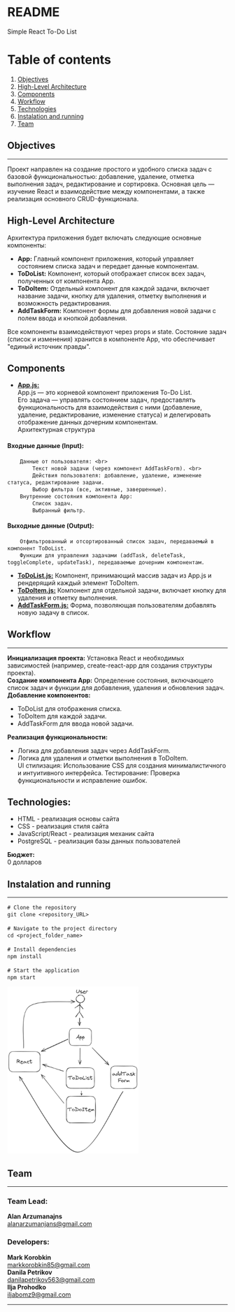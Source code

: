 # README #
Simple React To-Do List

# Table of contents

  1. [Objectives](#objectives)
  2. [High-Level Architecture](#high_level_arhitecture)
  3. [Components](#components)
  4. [Workflow](#workflow)
  5. [Technologies](#technologies)
  6. [Instalation and running ](#installation)
  7. [Team](#team)

## Objectives <a name="objectives"></a>
---
Проект направлен на создание простого и удобного списка задач с 
базовой функциональностью: добавление, удаление, отметка выполнения задач, редактирование и сортировка. 
Основная цель — изучение React и взаимодействие между компонентами, а также реализация основного CRUD-функционала.

## High-Level Architecture <a name="high_level_arhitecture"></a>

Архитектура приложения будет включать следующие основные компоненты:

- **App:** Главный компонент приложения, который управляет состоянием списка задач и передает данные компонентам.
- **ToDoList:** Компонент, который отображает список всех задач, полученных от компонента App.
- **ToDoItem:** Отдельный компонент для каждой задачи, включает название задачи, кнопку для удаления, отметку выполнения и возможность редактирования.
- **AddTaskForm:** Компонент формы для добавления новой задачи с полем ввода и кнопкой добавления.

Все компоненты взаимодействуют через props и state. Состояние задач (список и изменения) хранится в компоненте App, что обеспечивает "единый источник правды".
## Components <a name="components"></a>

- **<a href="to_do_list/src/App.js">App.js:</a>** <br>
App.js — это корневой компонент приложения To-Do List.  <br>
Его задача — управлять состоянием задач, предоставлять функциональность для взаимодействия с ними (добавление, удаление, редактирование, изменение статуса) и делегировать отображение данных дочерним компонентам. <br>
Архитектурная структура

#### Входные данные (Input): <br>
        Данные от пользователя: <br>
            Текст новой задачи (через компонент AddTaskForm). <br>
            Действия пользователя: добавление, удаление, изменение статуса, редактирование задачи.
            Выбор фильтра (все, активные, завершенные).
        Внутренние состояния компонента App:
            Список задач.
            Выбранный фильтр.

#### Выходные данные (Output):
        Отфильтрованный и отсортированный список задач, передаваемый в компонент ToDoList.
        Функции для управления задачами (addTask, deleteTask, toggleComplete, updateTask), передаваемые дочерним компонентам.
- **<a href="to_do_list/src/components/ToDoList.js">ToDoList.js:</a>** Компонент, принимающий массив задач из App.js и рендерящий каждый элемент ToDoItem.
- **<a href="to_do_list/src/components/ToDoItem.js">ToDoItem.js:</a>** Компонент для отдельной задачи, включает кнопку для удаления и отметку выполнения.
- **<a href="to_do_list/src/components/AddTaskForm.js">AddTaskForm.js:</a>** Форма, позволяющая пользователям добавлять новую задачу в список.

## Workflow <a name="workflow"></a>

---

**Инициализация проекта:** Установка React и необходимых зависимостей (например, create-react-app для создания структуры проекта). <br>
**Создание компонента App:** Определение состояния, включающего список задач и функции для добавления, удаления и обновления задач.<br>
**Добавление компонентов:** <br>

- ToDoList для отображения списка. <br>
- ToDoItem для каждой задачи. <br>
- AddTaskForm для ввода новой задачи.<br>

**Реализация функциональности:** <br>

- Логика для добавления задач через AddTaskForm. <br>
- Логика для удаления и отметки выполнения в ToDoItem. <br>
    UI стилизация: Использование CSS для создания минималистичного и интуитивного интерфейса.
    Тестирование: Проверка функциональности и исправление ошибок.

## Technologies: <a name="technologies"></a>

- HTML - реализация основы сайта <br>
- CSS - реализация стиля сайта <br>
- JavaScript/React - реализация механик сайта <br>
- PostgreSQL - реализация базы данных пользователей

**Бюджет:** <br>
0 долларов

## Instalation and running <a name="installation"></a>
---
```shell
# Clone the repository
git clone <repository_URL>

# Navigate to the project directory
cd <project_folder_name>

# Install dependencies
npm install

# Start the application
npm start
```

<img src="img/HL_Arhitecture.excalidraw.png" alt="High level arhitecture image" width="300px">

## Team <a name="team"></a>
---
### Team Lead:
**Alan Arzumanajns** <br>
alanarzumanjans@gmail.com 

### Developers:

**Mark Korobkin** <br>
markkorobkin85@gmail.com <br>
**Danila Petrikov** <br>
danilapetrikov563@gmail.com <br>
**Ilja Prohodko** <br>
iljabomz9@gmail.com

---